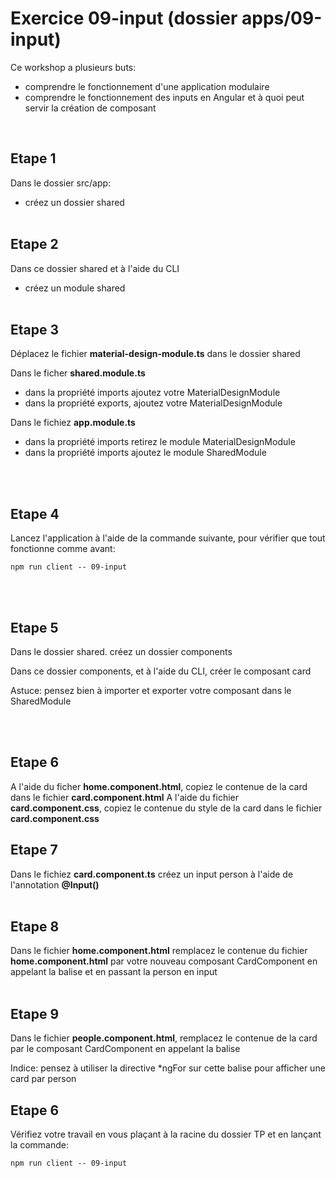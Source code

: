 # Exercice 09-input (dossier apps/09-input)

Ce workshop a plusieurs buts:

- comprendre le fonctionnement d'une application modulaire
- comprendre le fonctionnement des inputs en Angular et à quoi peut servir la création de composant

<br>

## Etape 1

Dans le dossier src/app:

- créez un dossier shared
  <br><br>

## Etape 2

Dans ce dossier shared et à l'aide du CLI

- créez un module shared
  <br><br>

## Etape 3

Déplacez le fichier **material-design-module.ts** dans le dossier shared

Dans le ficher **shared.module.ts**

- dans la propriété imports ajoutez votre MaterialDesignModule
- dans la propriété exports, ajoutez votre MaterialDesignModule

Dans le fichiez **app.module.ts**

- dans la propriété imports retirez le module MaterialDesignModule
- dans la propriété imports ajoutez le module SharedModule

<br><br>

## Etape 4

Lancez l'application à l'aide de la commande suivante, pour vérifier que tout fonctionne comme avant:

```shell
npm run client -- 09-input
```

<br><br>

## Etape 5

Dans le dossier shared. créez un dossier components

Dans ce dossier components, et à l'aide du CLI, créer le composant card

Astuce: pensez bien à importer et exporter votre composant dans le SharedModule

<br><br>

## Etape 6

A l'aide du ficher **home.component.html**, copiez le contenue de la card dans le fichier **card.component.html**
A l'aide du fichier **card.component.css**, copiez le contenue du style de la card dans le fichier **card.component.css**
<br><pr>

## Etape 7

Dans le fichiez **card.component.ts** créez un input person à l'aide de l'annotation **@Input()**
<br><br>

## Etape 8

Dans le fichier **home.component.html** remplacez le contenue du fichier **home.component.html** par votre nouveau composant CardComponent en appelant la balise <sfeir-card> et en passant la person en input
<br><br>

## Etape 9

Dans le fichier **people.component.html**, remplacez le contenue de la card par le composant CardComponent en appelant la balise <sfeir-card>

Indice: pensez à utiliser la directive \*ngFor sur cette balise pour afficher une card par person

## Etape 6

Vérifiez votre travail en vous plaçant à la racine du dossier TP et en lançant la commande:

```shell
npm run client -- 09-input
```
